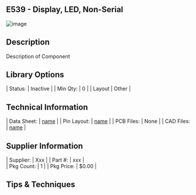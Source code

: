 ## E539 - Display, LED, Non-Serial

![image](CAD/E542/image.jpg)

## Description    

Description of Component

## Library Options

| Status: | Inactive |
| Min Qty: | 0 |
| Layout | Other | 

## Technical Information

| Data Sheet: | [name](https://URL) |
| Pin Layout: | [name](https://URL) |
| PCB Files: | None |
| CAD Files: | [name](https://URL) |

## Supplier Information

| Supplier: | Xxx |
| Part #: | xxx |         
| Pkg Count: | 1 |
| Pkg Price: | $0.00 |

## Tips & Techniques


